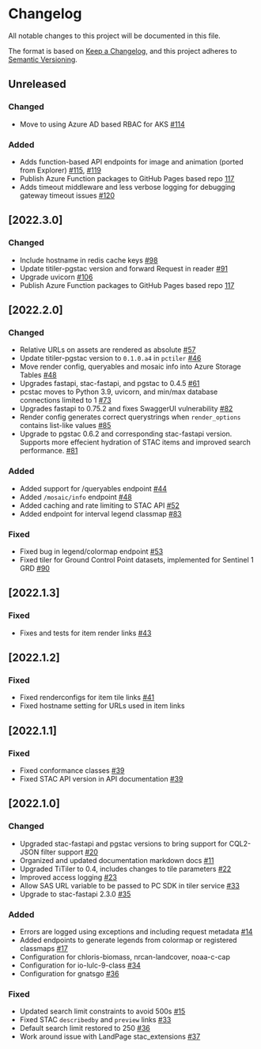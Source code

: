# Changelog

All notable changes to this project will be documented in this file.

The format is based on [Keep a Changelog](https://keepachangelog.com/en/1.0.0/),
and this project adheres to [Semantic Versioning](https://semver.org/spec/v2.0.0.html).

## Unreleased

### Changed

- Move to using Azure AD based RBAC for AKS [#114](https://github.com/microsoft/planetary-computer-apis/pull/114)

### Added

- Adds function-based API endpoints for image and animation (ported from Explorer) [#115](https://github.com/microsoft/planetary-computer-apis/pull/115), [#119](https://github.com/microsoft/planetary-computer-apis/pull/115)
- Publish Azure Function packages to GitHub Pages based repo [117](https://github.com/microsoft/planetary-computer-apis/pull/117)
- Adds timeout middleware and less verbose logging for debugging gateway timeout issues [#120](https://github.com/microsoft/planetary-computer-apis/pull/120)

## [2022.3.0]

### Changed

- Include hostname in redis cache keys  [#98](https://github.com/microsoft/planetary-computer-apis/pull/98)
- Update titiler-pgstac version and forward Request in reader [#91](https://github.com/microsoft/planetary-computer-apis/pull/91)
- Upgrade uvicorn [#106](https://github.com/microsoft/planetary-computer-apis/pull/106)
- Publish Azure Function packages to GitHub Pages based repo [117](https://github.com/microsoft/planetary-computer-apis/pull/117)

## [2022.2.0]

### Changed

- Relative URLs on assets are rendered as absolute [#57](https://github.com/microsoft/planetary-computer-apis/pull/57)
- Update titiler-pgstac version to `0.1.0.a4` in `pctiler` [#46](https://github.com/microsoft/planetary-computer-apis/pull/46)
- Move render config, queryables and mosaic info into Azure Storage Tables [#48](https://github.com/microsoft/planetary-computer-apis/pull/48)
- Upgrades fastapi, stac-fastapi, and pgstac to 0.4.5 [#61](https://github.com/microsoft/planetary-computer-apis/pull/61)
- pcstac moves to Python 3.9, uvicorn, and min/max database connections limited to 1 [#73](https://github.com/microsoft/planetary-computer-apis/pull/73)
- Upgrades fastapi to 0.75.2 and fixes SwaggerUI vulnerability [#82](https://github.com/microsoft/planetary-computer-apis/pull/82)
- Render config generates correct querystrings when `render_options` contains list-like values [#85](https://github.com/microsoft/planetary-computer-apis/pull/85)
- Upgrade to pgstac 0.6.2 and corresponding stac-fastapi version. Supports more effecient hydration of STAC items and improved search performance. [#81](https://github.com/microsoft/planetary-computer-apis/pull/81)

### Added

- Added support for /queryables endpoint [#44](https://github.com/microsoft/planetary-computer-apis/pull/44)
- Added `/mosaic/info` endpoint [#48](https://github.com/microsoft/planetary-computer-apis/pull/48)
- Added caching and rate limiting to STAC API [#52](https://github.com/microsoft/planetary-computer-apis/pull/52)
- Added endpoint for interval legend classmap [#83](https://github.com/microsoft/planetary-computer-apis/pull/83)

### Fixed

- Fixed bug in legend/colormap endpoint [#53](https://github.com/microsoft/planetary-computer-apis/pull/53)
- Fixed tiler for Ground Control Point datasets, implemented for Sentinel 1 GRD [#90](https://github.com/microsoft/planetary-computer-apis/pull/90)


## [2022.1.3]

### Fixed

- Fixes and tests for item render links [#43](https://github.com/microsoft/planetary-computer-apis/pull/43)

## [2022.1.2]

### Fixed

- Fixed renderconfigs for item tile links [#41](https://github.com/microsoft/planetary-computer-apis/pull/41)
- Fixed hostname setting for URLs used in item links

## [2022.1.1]

### Fixed

- Fixed conformance classes [#39](https://github.com/microsoft/planetary-computer-apis/pull/39)
- Fixed STAC API version in API documentation [#39](https://github.com/microsoft/planetary-computer-apis/pull/39)

## [2022.1.0]

### Changed

- Upgraded stac-fastapi and pgstac versions to bring support for CQL2-JSON filter support [#20](https://github.com/microsoft/planetary-computer-apis/pull/20)
- Organized and updated documentation markdown docs [#11](https://github.com/microsoft/planetary-computer-apis/pull/11)
- Upgraded TiTiler to 0.4, includes changes to tile parameters [#22](https://github.com/microsoft/planetary-computer-apis/pull/22)
- Improved access logging [#23](https://github.com/microsoft/planetary-computer-apis/pull/23)
- Allow SAS URL variable to be passed to PC SDK in tiler service [#33](https://github.com/microsoft/planetary-computer-apis/pull/33)
- Upgrade to stac-fastapi 2.3.0 [#35](https://github.com/microsoft/planetary-computer-apis/pull/35)

### Added

- Errors are logged using exceptions and including request metadata [#14](https://github.com/microsoft/planetary-computer-apis/pull/14)
- Added endpoints to generate legends from colormap or registered classmaps [#17](https://github.com/microsoft/planetary-computer-apis/pull/17)
- Configuration for chloris-biomass, nrcan-landcover, noaa-c-cap
- Configuration for io-lulc-9-class [#34](https://github.com/microsoft/planetary-computer-apis/pull/34)
- Configuration for gnatsgo [#36](https://github.com/microsoft/planetary-computer-apis/pull/36)

### Fixed

- Updated search limit constraints to avoid 500s [#15](https://github.com/microsoft/planetary-computer-apis/pull/15)
- Fixed STAC `describedby` and `preview` links [#33](https://github.com/microsoft/planetary-computer-apis/pull/33)
- Default search limit restored to 250 [#36](https://github.com/microsoft/planetary-computer-apis/pull/36)
- Work around issue with LandPage stac_extensions [#37](https://github.com/microsoft/planetary-computer-apis/pull/37)
